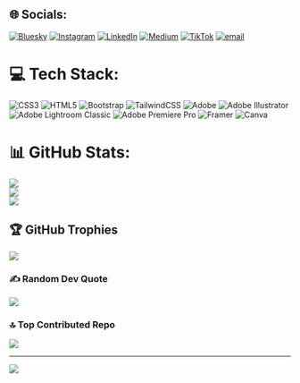 
## 🌐 Socials:
[![Bluesky](https://img.shields.io/badge/bluesky-0285FF?style=for-the-badge&logo=bluesky&logoColor=%23FFFFFF)](https://bsky.app/profile/zak1uhh.bsky.social) [![Instagram](https://img.shields.io/badge/Instagram-%23E4405F.svg?logo=Instagram&logoColor=white)](https://instagram.com/ofcourse.zaki) [![LinkedIn](https://img.shields.io/badge/LinkedIn-%230077B5.svg?logo=linkedin&logoColor=white)](https://linkedin.com/in/zakiuh) [![Medium](https://img.shields.io/badge/Medium-12100E?logo=medium&logoColor=white)](https://medium.com/@zakiulhassan105) [![TikTok](https://img.shields.io/badge/TikTok-%23000000.svg?logo=TikTok&logoColor=white)](https://tiktok.com/@ofcourse.zaki) [![email](https://img.shields.io/badge/Email-D14836?logo=gmail&logoColor=white)](mailto:zakiulhassan105@gmail.com) 

# 💻 Tech Stack:
![CSS3](https://img.shields.io/badge/css3-%231572B6.svg?style=for-the-badge&logo=css3&logoColor=white) ![HTML5](https://img.shields.io/badge/html5-%23E34F26.svg?style=for-the-badge&logo=html5&logoColor=white) ![Bootstrap](https://img.shields.io/badge/bootstrap-%238511FA.svg?style=for-the-badge&logo=bootstrap&logoColor=white) ![TailwindCSS](https://img.shields.io/badge/tailwindcss-%2338B2AC.svg?style=for-the-badge&logo=tailwind-css&logoColor=white) ![Adobe](https://img.shields.io/badge/adobe-%23FF0000.svg?style=for-the-badge&logo=adobe&logoColor=white) ![Adobe Illustrator](https://img.shields.io/badge/adobe%20illustrator-%23FF9A00.svg?style=for-the-badge&logo=adobe%20illustrator&logoColor=white) ![Adobe Lightroom Classic](https://img.shields.io/badge/Adobe%20Lightroom%20Classic-31A8FF.svg?style=for-the-badge&logo=Adobe%20Lightroom%20Classic&logoColor=white) ![Adobe Premiere Pro](https://img.shields.io/badge/Adobe%20Premiere%20Pro-9999FF.svg?style=for-the-badge&logo=Adobe%20Premiere%20Pro&logoColor=white) ![Framer](https://img.shields.io/badge/Framer-black?style=for-the-badge&logo=framer&logoColor=blue) ![Canva](https://img.shields.io/badge/Canva-%2300C4CC.svg?style=for-the-badge&logo=Canva&logoColor=white)
# 📊 GitHub Stats:
![](https://github-readme-stats.vercel.app/api?username=zakiulhassan143&theme=dark&hide_border=false&include_all_commits=false&count_private=false)<br/>
![](https://nirzak-streak-stats.vercel.app/?user=zakiulhassan143&theme=dark&hide_border=false)<br/>
![](https://github-readme-stats.vercel.app/api/top-langs/?username=zakiulhassan143&theme=dark&hide_border=false&include_all_commits=false&count_private=false&layout=compact)

## 🏆 GitHub Trophies
![](https://github-profile-trophy.vercel.app/?username=zakiulhassan143&theme=onedark&no-frame=false&no-bg=false&margin-w=4)

### ✍️ Random Dev Quote
![](https://quotes-github-readme.vercel.app/api?type=horizontal&theme=dark)

### 🔝 Top Contributed Repo
![](https://github-contributor-stats.vercel.app/api?username=zakiulhassan143&limit=5&theme=dark&combine_all_yearly_contributions=true)

---
[![](https://visitcount.itsvg.in/api?id=zakiulhassan143&icon=0&color=13)](https://visitcount.itsvg.in)

<!-- Proudly created with GPRM ( https://gprm.itsvg.in ) -->
